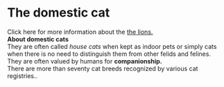 <!DOCTYPE html>
<html>
  <b><h1> The domestic cat </h1></b>
  <body> Click here for more information about the <u><a href= "https//:www.google.com" > the lions. </a></u> </body>
  <t><br> <b> About domestic cats </b></br> </t>
<body>They are often called <i>house cats</i> when kept as indoor pets or simply cats when there is no need to distinguish
    them from other felids and felines. They are often valued by humans for <b> companionship.</b>
    <br>There are more than seventy cat breeds recognized by various cat registries..</br>
